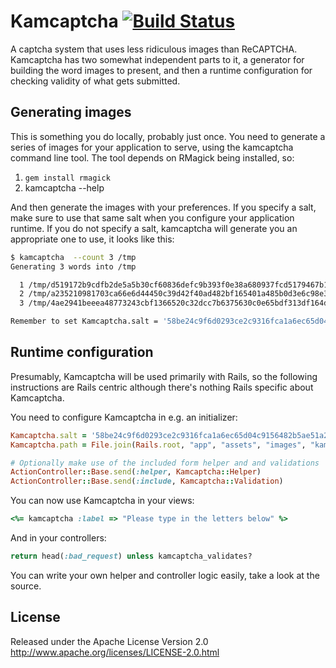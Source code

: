 # Kamcaptcha [![Build Status](https://secure.travis-ci.org/morten/kamcaptcha.png)](http://travis-ci.org/morten/kamcaptcha)

A captcha system that uses less ridiculous images than ReCAPTCHA. Kamcaptcha has two somewhat independent parts to it, a generator for building the word images to present, and then a runtime configuration for checking validity of what gets submitted.

## Generating images

This is something you do locally, probably just once. You need to generate a series of images for your application to serve, using the kamcaptcha command line tool. The tool depends on RMagick being installed, so:

1. `gem install rmagick`
2. kamcaptcha --help

And then generate the images with your preferences. If you specify a salt, make sure to use that same salt when you configure your application runtime. If you do not specify a salt, kamcaptcha will generate you an appropriate one to use, it looks like this:

```sh
$ kamcaptcha  --count 3 /tmp
Generating 3 words into /tmp

  1 /tmp/d519172b9cdfb2de5a5b30cf60836defc9b393f0e38a680937fcd5179467b191.png
  2 /tmp/a235210981703ca66e6d44450c39d42f40ad482bf165401a485b0d3e6c98e3e8.png
  3 /tmp/4ae2941beeea48773243cbf1366520c32dcc7b6375630c0e65bdf313df164ddc.png

Remember to set Kamcaptcha.salt = '58be24c9f6d0293ce2c9316fca1a6ec65d04c9156482b5ae51a267e022ba5a5c' in your application
```

## Runtime configuration

Presumably, Kamcaptcha will be used primarily with Rails, so the following instructions are Rails centric although there's nothing Rails specific about Kamcaptcha.

You need to configure Kamcaptcha in e.g. an initializer:

```ruby
Kamcaptcha.salt = '58be24c9f6d0293ce2c9316fca1a6ec65d04c9156482b5ae51a267e022ba5a5c'
Kamcaptcha.path = File.join(Rails.root, "app", "assets", "images", "kampcaptcha")

# Optionally make use of the included form helper and and validations
ActionController::Base.send(:helper, Kamcaptcha::Helper)
ActionController::Base.send(:include, Kamcaptcha::Validation)
```

You can now use Kamcaptcha in your views:

```ruby
<%= kamcaptcha :label => "Please type in the letters below" %>
```

And in your controllers:

```ruby
return head(:bad_request) unless kamcaptcha_validates?
```

You can write your own helper and controller logic easily, take a look at the source.

## License

Released under the Apache License Version 2.0 http://www.apache.org/licenses/LICENSE-2.0.html
